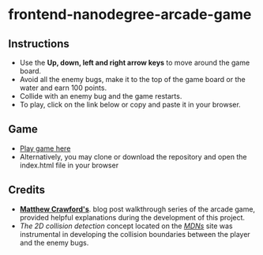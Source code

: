 frontend-nanodegree-arcade-game
=============================== 

## Instructions
* Use the __Up, down, left and right arrow keys__ to move around the game board.
* Avoid all the enemy bugs, make it to the top of the game board or the water and earn 100 points.
* Collide with an enemy bug and the game restarts.
* To play, click on the link below or copy and paste it in your browser.

## Game 
* [Play game here](https://bviengineer.github.io/frontend-nanodegree-arcade-game/)
* Alternatively, you may clone or download the repository and open the index.html file in your browser

## Credits
* [**Matthew Crawford's**](https://matthewcranford.com/blog/). blog post walkthrough series of the arcade game, provided helpful explanations during the development of this project.
* _The 2D collision detection_ concept located on the [_MDNs_](https://developer.mozilla.org/en-US/docs/Games/Techniques/2D_collision_detection) site was instrumental in developing the collision boundaries between the player and the enemy bugs. 